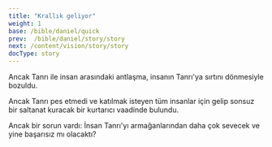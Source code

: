 ```yaml
---
title: "Krallık geliyor"
weight: 1
base: /bible/daniel/quick
prev:  /bible/daniel/story/story
next: /content/vision/story/story
docType: story
---
```



Ancak Tanrı ile insan arasındaki antlaşma, insanın Tanrı'ya sırtını dönmesiyle bozuldu. 

Ancak Tanrı pes etmedi ve katılmak isteyen tüm insanlar için gelip sonsuz bir saltanat kuracak bir kurtarıcı vaadinde bulundu.

Ancak bir sorun vardı: İnsan Tanrı'yı armağanlarından daha çok sevecek ve yine başarısız mı olacaktı?